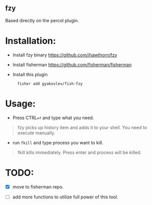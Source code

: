 fzy
----

Based directly on the percol plugin.

# Installation:

- Install fzy binary https://github.com/jhawthorn/fzy
- Install fisherman https://github.com/fisherman/fisherman
- Install this plugin 

        fisher add gyakovlev/fish-fzy

# Usage:

- Press CTRL+r and type what you need.

> fzy picks up history item and adds it to your shell. You need to execute manually.

- run ```fkill``` and type process you want to kill.

> fkill kills immediately. Press enter and process will be killed.

# TODO:
- [x] move to fisherman repo.  

- [ ] add more functions to utilize full power of this tool.  

